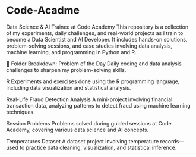 # Code-Acadme

Data Science & AI Trainee at Code Academy
This repository is a collection of my experiments, daily challenges, and real-world projects as I train to become a Data Scientist and AI Developer. It includes hands-on solutions, problem-solving sessions, and case studies involving data analysis, machine learning, and programming in Python and R.

📂 Folder Breakdown:
Problem of the Day
Daily coding and data analysis challenges to sharpen my problem-solving skills.

R
Experiments and exercises done using the R programming language, including data visualization and statistical analysis.

Real-Life Fraud Detection Analysis
A mini-project involving financial transaction data, analyzing patterns to detect fraud using machine learning techniques.

Session Problems
Problems solved during guided sessions at Code Academy, covering various data science and AI concepts.

Temperatures Dataset
A dataset project involving temperature records—used to practice data cleaning, visualization, and statistical inference.

